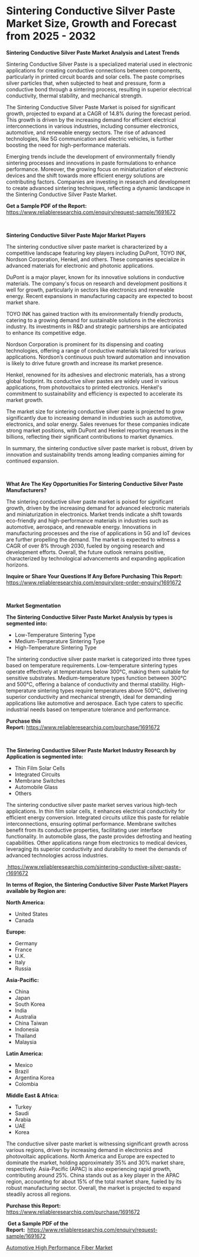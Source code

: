<p><h1>Sintering Conductive Silver Paste Market Size, Growth and Forecast from 2025 - 2032</h1></p><p><strong>Sintering Conductive Silver Paste Market Analysis and Latest Trends</strong></p>
<p><p>Sintering Conductive Silver Paste is a specialized material used in electronic applications for creating conductive connections between components, particularly in printed circuit boards and solar cells. The paste comprises silver particles that, when subjected to heat and pressure, form a conductive bond through a sintering process, resulting in superior electrical conductivity, thermal stability, and mechanical strength.</p><p>The Sintering Conductive Silver Paste Market is poised for significant growth, projected to expand at a CAGR of 14.8% during the forecast period. This growth is driven by the increasing demand for efficient electrical interconnections in various industries, including consumer electronics, automotive, and renewable energy sectors. The rise of advanced technologies, like 5G communication and electric vehicles, is further boosting the need for high-performance materials.</p><p>Emerging trends include the development of environmentally friendly sintering processes and innovations in paste formulations to enhance performance. Moreover, the growing focus on miniaturization of electronic devices and the shift towards more efficient energy solutions are contributing factors. Companies are investing in research and development to create advanced sintering techniques, reflecting a dynamic landscape in the Sintering Conductive Silver Paste Market.</p></p>
<p><strong>Get a Sample PDF of the Report:&nbsp;</strong> <a href="https://www.reliableresearchiq.com/enquiry/request-sample/1691672?utm_campaign=3129&utm_medium=2&utm_source=Github&utm_content=ia&utm_term=27032025&utm_id=sintering-conductive-silver-paste">https://www.reliableresearchiq.com/enquiry/request-sample/1691672</a></p>
<p>&nbsp;</p>
<p><strong>Sintering Conductive Silver Paste Major Market Players</strong></p>
<p><p>The sintering conductive silver paste market is characterized by a competitive landscape featuring key players including DuPont, TOYO INK, Nordson Corporation, Henkel, and others. These companies specialize in advanced materials for electronic and photonic applications.</p><p>DuPont is a major player, known for its innovative solutions in conductive materials. The company's focus on research and development positions it well for growth, particularly in sectors like electronics and renewable energy. Recent expansions in manufacturing capacity are expected to boost market share.</p><p>TOYO INK has gained traction with its environmentally friendly products, catering to a growing demand for sustainable solutions in the electronics industry. Its investments in R&D and strategic partnerships are anticipated to enhance its competitive edge.</p><p>Nordson Corporation is prominent for its dispensing and coating technologies, offering a range of conductive materials tailored for various applications. Nordson’s continuous push toward automation and innovation is likely to drive future growth and increase its market presence.</p><p>Henkel, renowned for its adhesives and electronic materials, has a strong global footprint. Its conductive silver pastes are widely used in various applications, from photovoltaics to printed electronics. Henkel's commitment to sustainability and efficiency is expected to accelerate its market growth.</p><p>The market size for sintering conductive silver paste is projected to grow significantly due to increasing demand in industries such as automotive, electronics, and solar energy. Sales revenues for these companies indicate strong market positions, with DuPont and Henkel reporting revenues in the billions, reflecting their significant contributions to market dynamics.</p><p>In summary, the sintering conductive silver paste market is robust, driven by innovation and sustainability trends among leading companies aiming for continued expansion.</p></p>
<p>&nbsp;</p>
<p><strong>What Are The Key Opportunities For Sintering Conductive Silver Paste Manufacturers?</strong></p>
<p><p>The sintering conductive silver paste market is poised for significant growth, driven by the increasing demand for advanced electronic materials and miniaturization in electronics. Market trends indicate a shift towards eco-friendly and high-performance materials in industries such as automotive, aerospace, and renewable energy. Innovations in manufacturing processes and the rise of applications in 5G and IoT devices are further propelling the demand. The market is expected to witness a CAGR of over 8% through 2030, fueled by ongoing research and development efforts. Overall, the future outlook remains positive, characterized by technological advancements and expanding application horizons.</p></p>
<p><strong>Inquire or Share Your Questions If Any Before Purchasing This Report:</strong> <a href="https://www.reliableresearchiq.com/enquiry/pre-order-enquiry/1691672?utm_campaign=3129&utm_medium=2&utm_source=Github&utm_content=ia&utm_term=27032025&utm_id=sintering-conductive-silver-paste">https://www.reliableresearchiq.com/enquiry/pre-order-enquiry/1691672</a></p>
<p>&nbsp;</p>
<p><strong>Market Segmentation</strong></p>
<p><strong>The Sintering Conductive Silver Paste Market Analysis by types is segmented into:</strong></p>
<p><ul><li>Low-Temperature Sintering Type</li><li>Medium-Temperature Sintering Type</li><li>High-Temperature Sintering Type</li></ul></p>
<p><p>The sintering conductive silver paste market is categorized into three types based on temperature requirements. Low-temperature sintering types operate effectively at temperatures below 300°C, making them suitable for sensitive substrates. Medium-temperature types function between 300°C and 500°C, offering a balance of conductivity and thermal stability. High-temperature sintering types require temperatures above 500°C, delivering superior conductivity and mechanical strength, ideal for demanding applications like automotive and aerospace. Each type caters to specific industrial needs based on temperature tolerance and performance.</p></p>
<p><strong>Purchase this Report:&nbsp;</strong><a href="https://www.reliableresearchiq.com/purchase/1691672?utm_campaign=3129&utm_medium=2&utm_source=Github&utm_content=ia&utm_term=27032025&utm_id=sintering-conductive-silver-paste">https://www.reliableresearchiq.com/purchase/1691672</a></p>
<p>&nbsp;</p>
<p><strong>The Sintering Conductive Silver Paste Market Industry Research by Application is segmented into:</strong></p>
<p><ul><li>Thin Film Solar Cells</li><li>Integrated Circuits</li><li>Membrane Switches</li><li>Automobile Glass</li><li>Others</li></ul></p>
<p><p>The sintering conductive silver paste market serves various high-tech applications. In thin film solar cells, it enhances electrical conductivity for efficient energy conversion. Integrated circuits utilize this paste for reliable interconnections, ensuring optimal performance. Membrane switches benefit from its conductive properties, facilitating user interface functionality. In automobile glass, the paste provides defrosting and heating capabilities. Other applications range from electronics to medical devices, leveraging its superior conductivity and durability to meet the demands of advanced technologies across industries.</p></p>
<p><a href="https://www.reliableresearchiq.com/sintering-conductive-silver-paste-r1691672?utm_campaign=3129&utm_medium=2&utm_source=Github&utm_content=ia&utm_term=27032025&utm_id=sintering-conductive-silver-paste">&nbsp;https://www.reliableresearchiq.com/sintering-conductive-silver-paste-r1691672</a></p>
<p><strong>In terms of Region, the Sintering Conductive Silver Paste Market Players available by Region are:</strong></p>
<p>
    <p> <strong> North America: </strong>
        <ul>
            <li>United States</li>
            <li>Canada</li>
        </ul>
        </p> 
    <p> <strong> Europe: </strong>
        <ul>
            <li>Germany</li>
            <li>France</li>
            <li>U.K.</li>
            <li>Italy</li>
            <li>Russia</li>
        </ul>
        </p> 
    <p> <strong> Asia-Pacific: </strong>
        <ul>
            <li>China</li>
            <li>Japan</li>
            <li>South Korea</li>
            <li>India</li>
            <li>Australia</li>
            <li>China Taiwan</li>
            <li>Indonesia</li>
            <li>Thailand</li>
            <li>Malaysia</li>
        </ul>
        </p> 
    <p> <strong> Latin America: </strong>
        <ul>
            <li>Mexico</li>
            <li>Brazil</li>
            <li>Argentina Korea</li>
            <li>Colombia</li>
        </ul>
        </p> 
    <p> <strong> Middle East & Africa: </strong>
        <ul>
            <li>Turkey</li>
            <li>Saudi</li>
            <li>Arabia</li>
            <li>UAE</li>
            <li>Korea</li>
        </ul>
    </p>
    </p>
<p><p>The conductive silver paste market is witnessing significant growth across various regions, driven by increasing demand in electronics and photovoltaic applications. North America and Europe are expected to dominate the market, holding approximately 35% and 30% market share, respectively. Asia-Pacific (APAC) is also experiencing rapid growth, contributing around 25%. China stands out as a key player in the APAC region, accounting for about 15% of the total market share, fueled by its robust manufacturing sector. Overall, the market is projected to expand steadily across all regions.</p></p>
<p><strong>Purchase this Report: </strong><a href="https://www.reliableresearchiq.com/purchase/1691672?utm_campaign=3129&utm_medium=2&utm_source=Github&utm_content=ia&utm_term=27032025&utm_id=sintering-conductive-silver-paste">https://www.reliableresearchiq.com/purchase/1691672</a></p>
<p>&nbsp;<strong>Get a Sample PDF of the Report:&nbsp;&nbsp;</strong><a href="https://www.reliableresearchiq.com/enquiry/request-sample/1691672?utm_campaign=3129&utm_medium=2&utm_source=Github&utm_content=ia&utm_term=27032025&utm_id=sintering-conductive-silver-paste">https://www.reliableresearchiq.com/enquiry/request-sample/1691672</a></p>
<p><strong></strong></p>
<p><p><a href="https://github.com/zurubting/Market-Research-Report-List-1/blob/main/automotive-high-performance-fiber-market.md?utm_campaign=3129&utm_medium=2&utm_source=Github&utm_content=ia&utm_term=27032025&utm_id=sintering-conductive-silver-paste">Automotive High Performance Fiber Market</a></p></p>